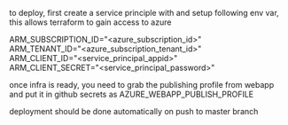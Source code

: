 to deploy, first create a service principle with and setup following env var, this allows terraform to gain access to
azure

ARM_SUBSCRIPTION_ID="<azure_subscription_id>"  
ARM_TENANT_ID="<azure_subscription_tenant_id>"  
ARM_CLIENT_ID="<service_principal_appid>"  
ARM_CLIENT_SECRET="<service_principal_password>"

once infra is ready, you need to grab the publishing profile from webapp and put it in github secrets as
AZURE_WEBAPP_PUBLISH_PROFILE

deployment should be done automatically on push to master branch
